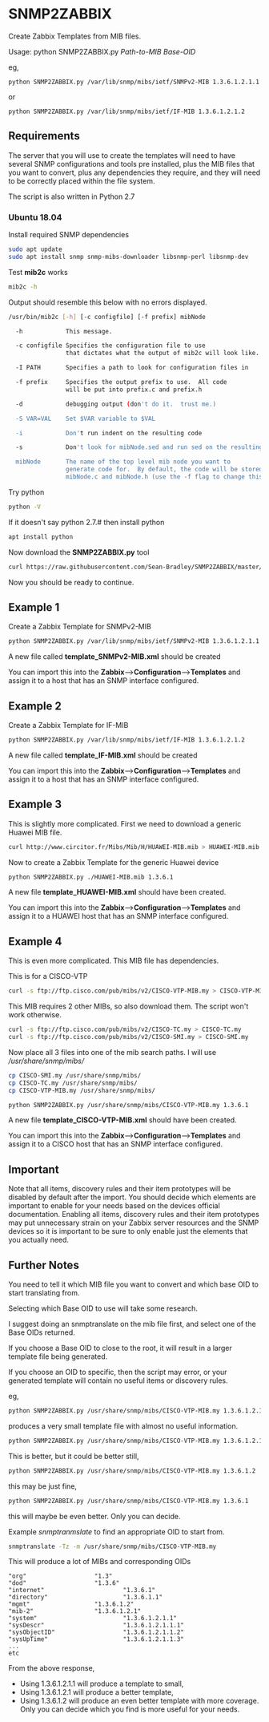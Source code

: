 # SNMP2ZABBIX

Create Zabbix Templates from MIB files.

Usage: python SNMP2ZABBIX.py *Path-to-MIB* *Base-OID* 

eg,

```
python SNMP2ZABBIX.py /var/lib/snmp/mibs/ietf/SNMPv2-MIB 1.3.6.1.2.1.1
```
or

```
python SNMP2ZABBIX.py /var/lib/snmp/mibs/ietf/IF-MIB 1.3.6.1.2.1.2
```

## Requirements

The server that you will use to create the templates will need to have several SNMP configurations and tools pre installed, plus the MIB files that you want to convert, plus any dependencies they require, and they will need to be correctly placed within the file system.

The script is also written in Python 2.7

### Ubuntu 18.04

Install required SNMP dependencies

```bash
sudo apt update
sudo apt install snmp snmp-mibs-downloader libsnmp-perl libsnmp-dev 
```

Test **mib2c** works
```bash
mib2c -h
```

Output should resemble this below with no errors displayed.
```bash
/usr/bin/mib2c [-h] [-c configfile] [-f prefix] mibNode

  -h            This message.

  -c configfile Specifies the configuration file to use
                that dictates what the output of mib2c will look like.

  -I PATH       Specifies a path to look for configuration files in

  -f prefix     Specifies the output prefix to use.  All code
                will be put into prefix.c and prefix.h

  -d            debugging output (don't do it.  trust me.)

  -S VAR=VAL    Set $VAR variable to $VAL

  -i            Don't run indent on the resulting code

  -s            Don't look for mibNode.sed and run sed on the resulting code

  mibNode       The name of the top level mib node you want to
                generate code for.  By default, the code will be stored in
                mibNode.c and mibNode.h (use the -f flag to change this)
```

Try python

```bash
python -V
```

If it doesn't say python 2.7.# then install python

```bash
apt install python
```

Now download the **SNMP2ZABBIX.py** tool

```bash
curl https://raw.githubusercontent.com/Sean-Bradley/SNMP2ZABBIX/master/SNMP2ZABBIX.py --output SNMP2ZABBIX.py
```

Now you should be ready to continue.

## Example 1

Create a Zabbix Template for SNMPv2-MIB

```bash
python SNMP2ZABBIX.py /var/lib/snmp/mibs/ietf/SNMPv2-MIB 1.3.6.1.2.1.1
```

A new file called **template_SNMPv2-MIB.xml** should be created

You can import this into the **Zabbix**-->**Configuration**-->**Templates** and assign it to a host that has an SNMP interface configured.


## Example 2

Create a Zabbix Template for IF-MIB

```bash
python SNMP2ZABBIX.py /var/lib/snmp/mibs/ietf/IF-MIB 1.3.6.1.2.1.2
```

A new file called **template_IF-MIB.xml** should be created

You can import this into the **Zabbix**-->**Configuration**-->**Templates** and assign it to a host that has an SNMP interface configured.


## Example 3

This is slightly more complicated.
First we need to download a generic Huawei MIB file.

```bash
curl http://www.circitor.fr/Mibs/Mib/H/HUAWEI-MIB.mib > HUAWEI-MIB.mib
```

Now to create a Zabbix Template for the generic Huawei device

```bash
python SNMP2ZABBIX.py ./HUAWEI-MIB.mib 1.3.6.1
```

A new file **template_HUAWEI-MIB.xml** should have been created.

You can import this into the **Zabbix**-->**Configuration**-->**Templates** and assign it to a HUAWEI host that has an SNMP interface configured.

## Example 4

This is even more complicated. This MIB file has dependencies.

This is for a CISCO-VTP

```bash
curl -s ftp://ftp.cisco.com/pub/mibs/v2/CISCO-VTP-MIB.my > CISCO-VTP-MIB.my
```

This MIB requires 2 other MIBs, so also download them. The script won't work otherwise.

```bash
curl -s ftp://ftp.cisco.com/pub/mibs/v2/CISCO-TC.my > CISCO-TC.my
curl -s ftp://ftp.cisco.com/pub/mibs/v2/CISCO-SMI.my > CISCO-SMI.my
```

Now place all 3 files into one of the mib search paths. I will use */usr/share/snmp/mibs/*

```bash
cp CISCO-SMI.my /usr/share/snmp/mibs/
cp CISCO-TC.my /usr/share/snmp/mibs/
cp CISCO-VTP-MIB.my /usr/share/snmp/mibs/
```

```bash
python SNMP2ZABBIX.py /usr/share/snmp/mibs/CISCO-VTP-MIB.my 1.3.6.1
```

A new file **template_CISCO-VTP-MIB.xml** should have been created.

You can import this into the **Zabbix**-->**Configuration**-->**Templates** and assign it to a CISCO host that has an SNMP interface configured.

## Important
Note that all items, discovery rules and their item prototypes will be disabled by default after the import. You should decide which elements are important to enable for your needs based on the devices official documentation. Enabling all items, discovery rules and their item prototypes may put unnecessary strain on your Zabbix server resources and the SNMP devices so it is important to be sure to only enable just the elements that you actually need.

## Further Notes

You need to tell it which MIB file you want to convert and which base OID to start translating from. 

Selecting which Base OID to use will take some research.

I suggest doing an snmptranslate on the mib file first, and select one of the Base OIDs returned.

If you choose a Base OID to close to the root, it will result in a larger template file being generated.

If you choose an OID to specific, then the script may error, or your generated template will contain no useful items or discovery rules.

eg,


```bash
python SNMP2ZABBIX.py /usr/share/snmp/mibs/CISCO-VTP-MIB.my 1.3.6.1.2.1.1
```

produces a very small template file with almost no useful information.


```bash
python SNMP2ZABBIX.py /usr/share/snmp/mibs/CISCO-VTP-MIB.my 1.3.6.1.2.1
```

This is better, but it could be better still,


```bash
python SNMP2ZABBIX.py /usr/share/snmp/mibs/CISCO-VTP-MIB.my 1.3.6.1.2
```

this may be just fine,

```bash
python SNMP2ZABBIX.py /usr/share/snmp/mibs/CISCO-VTP-MIB.my 1.3.6.1
```

this will maybe be even better. Only you can decide.


Example *snmptranmslate* to find an appropriate OID to start from.

```bash
snmptranslate -Tz -m /usr/share/snmp/mibs/CISCO-VTP-MIB.my
```

This will produce a lot of MIBs and corresponding OIDs

```text
"org"                   "1.3"
"dod"                   "1.3.6"
"internet"                      "1.3.6.1"
"directory"                     "1.3.6.1.1"
"mgmt"                  "1.3.6.1.2"
"mib-2"                 "1.3.6.1.2.1"
"system"                        "1.3.6.1.2.1.1"
"sysDescr"                      "1.3.6.1.2.1.1.1"
"sysObjectID"                   "1.3.6.1.2.1.1.2"
"sysUpTime"                     "1.3.6.1.2.1.1.3"
...
etc
```

From the above response,
- Using 1.3.6.1.2.1.1 will produce a template to small,
- Using 1.3.6.1.2.1 will produce a better template,
- Using 1.3.6.1.2 will produce an even better template with more coverage.
Only you can decide which you find is more useful for your needs.



